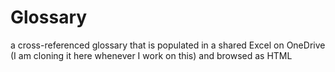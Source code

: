 # Glossary
a cross-referenced glossary that is populated in a shared Excel on OneDrive (I am cloning it here whenever I work on this) and browsed as HTML
